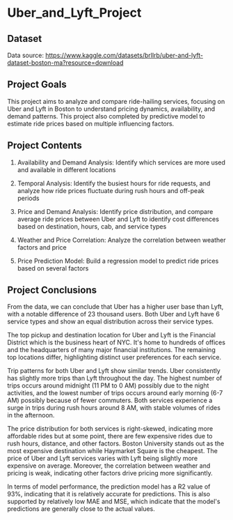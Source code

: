 # Uber_and_Lyft_Project

## Dataset

Data source: https://www.kaggle.com/datasets/brllrb/uber-and-lyft-dataset-boston-ma?resource=download

## Project Goals

This project aims to analyze and compare ride-hailing services, focusing on Uber and Lyft in Boston to understand pricing dynamics, availability, and demand patterns. This project also completed by predictive model to estimate ride prices based on multiple influencing factors.

## Project Contents

1. Availability and Demand Analysis: Identify which services are more used and available in different locations

2. Temporal Analysis: Identify the busiest hours for ride requests, and analyze how ride prices fluctuate during rush hours and off-peak periods

3. Price and Demand Analysis: Identify price distribution, and compare average ride prices between Uber and Lyft to identify cost differences based on destination, hours, cab, and service types 

4. Weather and Price Correlation: Analyze the correlation between weather factors and price

5. Price Prediction Model: Build a regression model to predict ride prices based on several factors

## Project Conclusions

From the data, we can conclude that Uber has a higher user base than Lyft, with a notable difference of 23 thousand users. Both Uber and Lyft have 6 service types and show an equal distribution across their service types.

The top pickup and destination location for Uber and Lyft is the Financial District which is the business heart of NYC. It's home to hundreds of offices and the headquarters of many major financial institutions. The remaining top locations differ, highlighting distinct user preferences for each service.

Trip patterns for both Uber and Lyft show similar trends. Uber consistently has slightly more trips than Lyft throughout the day. The highest number of trips occurs around midnight (11 PM to 0 AM) possibly due to the night activities, and the lowest number of trips occurs around early morning (6-7 AM) possibly because of fewer commuters. Both services experience a surge in trips during rush hours around 8 AM, with stable volumes of rides in the afternoon. 

The price distribution for both services is right-skewed, indicating more affordable rides but at some point, there are few expensive rides due to rush hours, distance, and other factors.
Boston University stands out as the most expensive destination while Haymarket Square is the cheapest. The price of Uber and Lyft services varies with Lyft being slightly more expensive on average. Moreover, the correlation between weather and pricing is weak, indicating other factors drive pricing more significantly.

In terms of model performance, the prediction model has a R2 value of 93%, indicating that it is relatively accurate for predictions. This is also supported by relatively low MAE and MSE, which indicate that the model's predictions are generally close to the actual values.
